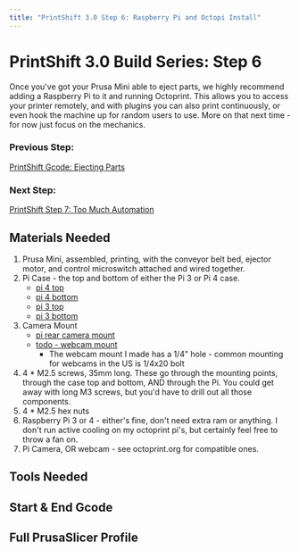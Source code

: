 ```yaml
---
title: "PrintShift 3.0 Step 6: Raspberry Pi and Octopi Install"
---
```



# PrintShift 3.0 Build Series: Step 6

Once you've got your Prusa Mini able to eject parts, we highly recommend adding a Raspberry Pi to it and running Octoprint.  This allows you to access your printer remotely, and with plugins you can also print continuously, or even hook the machine up for random users to use.  More on that next time - for now just focus on the mechanics.

### Previous Step:
[PrintShift Gcode: Ejecting Parts](/portfolio/PrintShift-3-0-Step-5-PrintShift-Gcode)
### Next Step:
[PrintShift Step 7: Too Much Automation](/portfolio/PrintShift-3-0-Step-7-cloud-automation)

## Materials Needed
1. Prusa Mini, assembled, printing, with the conveyor belt bed, ejector motor, and control microswitch attached and wired together.
2. Pi Case - the top and bottom of either the Pi 3 or Pi 4 case.
   * [pi 4 top](https://github.com/paenian/PrintShift/blob/main/prusa%20mini/mini%20mounts%20and%20enhancements/raspi/Pi_4_Case_40mm_fan_top%20v3.stl)
   * [pi 4 bottom](https://github.com/paenian/PrintShift/blob/main/prusa%20mini/mini%20mounts%20and%20enhancements/raspi/Pi_4_Case_bottom%20v3.stl)
   * [pi 3 top](https://github.com/paenian/PrintShift/blob/main/prusa%20mini/mini%20mounts%20and%20enhancements/raspi/pi_3_case_top.stl)
   * [pi 3 bottom](https://github.com/paenian/PrintShift/blob/main/prusa%20mini/mini%20mounts%20and%20enhancements/raspi/pi_3_case_bottom.stl)
3. Camera Mount
   * [pi rear camera mount](https://github.com/paenian/PrintShift/blob/main/prusa%20mini/mini%20mounts%20and%20enhancements/raspi/pi%20camera%20mount%20-%20rear.stl)
   * [todo - webcam mount]()
     * The webcam mount I made has a 1/4" hole - common mounting for webcams in the US is 1/4x20 bolt
4. 4 * M2.5 screws, 35mm long.  These go through the mounting points, through the case top and bottom, AND through the Pi.  You could get away with long M3 screws, but you'd have to drill out all those components.
5. 4 * M2.5 hex nuts
6. Raspberry Pi 3 or 4 - either's fine, don't need extra ram or anything.  I don't run active cooling on my octoprint pi's, but certainly feel free to throw a fan on.
7. Pi Camera, OR webcam - see octoprint.org for compatible ones.


## Tools Needed

## Start & End Gcode

## Full PrusaSlicer Profile
